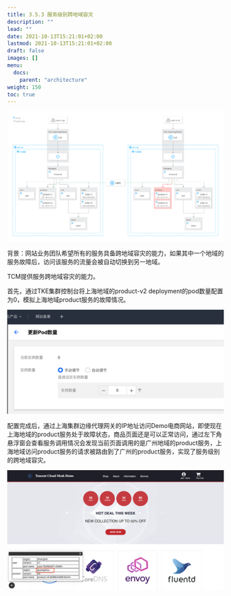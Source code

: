 ```yaml
---
title: 3.5.3 服务级别跨地域容灾
description: ""
lead: ""
date: 2021-10-13T15:21:01+02:00
lastmod: 2021-10-13T15:21:01+02:00
draft: false
images: []
menu:
  docs:
    parent: "architecture"
weight: 150
toc: true
---
```


<img src="/images/netCommunication/3-5-5.svg"></img>

背景：网站业务团队希望所有的服务具备跨地域容灾的能力，如果其中一个地域的服务故障后，访问该服务的流量会被自动切换到另一地域。

TCM提供服务跨地域容灾的能力。

首先，通过TKE集群控制台将上海地域的product-v2 deployment的pod数量配置为0，模拟上海地域product服务的故障情况。

<img src="/images/netCommunication/3-5-4.png"></img>

配置完成后，通过上海集群边缘代理网关的IP地址访问Demo电商网站，即使现在上海地域的product服务处于故障状态，商品页面还是可以正常访问，通过左下角悬浮窗会查看服务调用情况会发现当前页面调用的是广州地域的product服务，上海地域访问product服务的请求被路由到了广州的product服务，实现了服务级别的跨地域容灾。

<img src="/images/netCommunication/3-5-6.png"></img>